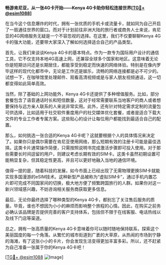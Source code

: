 **畅游肯尼亚，从一张4G卡开始——Kenya 4G卡助你轻松连接世界[[TG💪+ @esim1088](https://t.me/s/esim1088)]**

在当今这个信息爆炸的时代，拥有一张优质的手机卡或流量卡，就如同为自己开启了一扇通往世界的窗口。而对于计划前往非洲大陆的旅行者或商务人士来说，肯尼亚的4G网络服务无疑是一个不容忽视的选择。在这里，我们不仅要聊聊Kenya 4G卡的强大功能，还要带大家深入了解如何选择适合自己的产品类型。

首先，让我们来谈谈Kenya 4G卡的基本特点。作为一款专为国际用户设计的通信工具，它不仅支持本地4G高速上网，还兼容全球多个国家和地区。这意味着无论你是短期访问还是长期居住，都能享受到稳定而快速的网络体验。特别是在像内罗毕这样的现代化都市中，无论是工作还是娱乐，流畅的网络连接都是必不可少的。试想一下，在咖啡馆里处理邮件、观看高清视频或是与家人朋友视频通话，这一切都变得如此简单高效。

当然，除了基础的上网功能外，Kenya 4G卡还提供了多种增值服务。比如，部分套餐包含了语音通话时长和短信数量，这对于经常需要联系当地客户的商人或者想要保持与远方亲人联系的人来说非常实用。此外，还有针对特定需求定制的流量包可供选择，比如适用于社交软件重度用户的社交媒体优化套餐，或者是适合下载大文件的专业工作者专属方案。这些贴心的设计让每位用户都能找到最适合自己的配置。

那么，如何挑选一张合适的Kenya 4G卡呢？这就要根据个人的具体情况来决定了。如果你只是偶尔需要在肯尼亚使用网络，那么短期有效的注册卡可能是最佳选择。这类卡片通常操作简便，只需按照说明书完成激活步骤即可投入使用。对于那些需要长时间逗留的用户，则建议考虑长期有效的SIM卡。这类卡虽然初期设置可能稍显复杂，但其稳定性更高，并且可以更好地融入当地的通信环境。

值得一提的是，随着科技的发展，如今市面上已经出现了无需物理更换SIM卡就能实现多国漫游的eSIM技术。这种新型产品被称为“虚拟SIM卡”，通过手机内置芯片即可完成不同国家间的切换，极大地方便了频繁跨国旅行的人群。如果你对这一新兴领域感兴趣，不妨咨询相关服务商获取更多信息。

最后，无论你最终选择了哪种类型的Kenya 4G卡，都别忘了关注售后服务的质量。毕竟，谁也不想因为小小的麻烦而影响整个旅程的心情。因此，在购买之前务必确认该品牌是否提供完善的客户支持体系，包括但不限于在线客服、电话热线以及线下门店等渠道。

总之，拥有一张高质量的Kenya 4G卡意味着你可以随时随地保持联系，探索这个美丽国度的每一个角落。从繁忙的城市街道到广袤的大草原，从热闹的市场到宁静的海滩，有了这张小小的卡片，你会发现生活变得更加丰富多彩。所以，还不赶紧为自己准备一张属于你的Kenya 4G卡吧！

[[TG💪+ @esim1088](https://t.me/s/esim1088) ![Image](https://i.postimg.cc/4NQfJmqS/Snipaste-2025-05-13-00-14-12.png)]